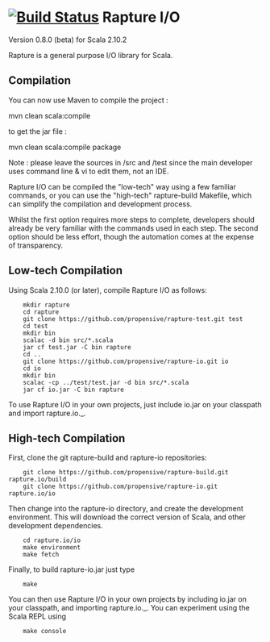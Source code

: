 [![Build Status](https://travis-ci.org/propensive/rapture-io.png?branch=master)](https://travis-ci.org/propensive/rapture-io)
Rapture I/O
===========

Version 0.8.0 (beta) for Scala 2.10.2

Rapture is a general purpose I/O library for Scala.

Compilation
-----------

You can now use Maven to compile the project :

mvn clean scala:compile

to get the jar file :

mvn clean scala:compile package

Note : please leave the sources in /src and /test since the main developer uses command line & vi to edit them, not an IDE.

Rapture I/O can be compiled the "low-tech" way using a few familiar commands, or
you can use the "high-tech" rapture-build Makefile, which can simplify the
compilation and development process.

Whilst the first option requires more steps to complete, developers should
already be very familiar with the commands used in each step.  The second option
should be less effort, though the automation comes at the expense of
transparency.


Low-tech Compilation
--------------------

Using Scala 2.10.0 (or later), compile Rapture I/O as follows:

        mkdir rapture
        cd rapture
        git clone https://github.com/propensive/rapture-test.git test
        cd test
        mkdir bin
        scalac -d bin src/*.scala
        jar cf test.jar -C bin rapture
        cd ..
        git clone https://github.com/propensive/rapture-io.git io
        cd io
        mkdir bin
        scalac -cp ../test/test.jar -d bin src/*.scala
        jar cf io.jar -C bin rapture

To use Rapture I/O in your own projects, just include io.jar on your classpath
and import rapture.io._.


High-tech Compilation
---------------------

First, clone the git rapture-build and rapture-io repositories:

        git clone https://github.com/propensive/rapture-build.git rapture.io/build
        git clone https://github.com/propensive/rapture-io.git rapture.io/io

Then change into the rapture-io directory, and create the development
environment.  This will download the correct version of Scala, and other
development dependencies.

        cd rapture.io/io
        make environment
        make fetch

Finally, to build rapture-io.jar just type

        make

You can then use Rapture I/O in your own projects by including io.jar on your
classpath, and importing rapture.io._.  You can experiment using the Scala REPL
using

        make console



